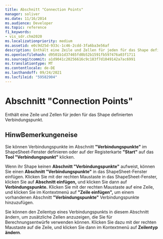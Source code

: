 ```yaml
---
title: Abschnitt "Connection Points"
manager: soliver
ms.date: 11/16/2014
ms.audience: Developer
ms.topic: reference
f1_keywords:
- vis_sdr.chm2020
ms.localizationpriority: medium
ms.assetid: e0c9d25d-933c-1c46-2cdd-3fa6ba3e56af
description: Enthält eine Zeile und Zellen für jeden für das Shape definierten Verbindungspunkt.
ms.openlocfilehash: d9501b1d37465fd0b52b1591fb597476a03f1711
ms.sourcegitcommit: a1d9041c20256616c9c183f7d1049142a7ac6991
ms.translationtype: MT
ms.contentlocale: de-DE
ms.lasthandoff: 09/24/2021
ms.locfileid: "59582904"
---
```

# <a name="connection-points-section"></a>Abschnitt "Connection Points"

Enthält eine Zeile und Zellen für jeden für das Shape definierten Verbindungspunkt.
  
## <a name="remarks"></a>HinwBemerkungeneise

Sie können Verbindungspunkte im Abschnitt **"Verbindungspunkte"** im ShapeSheet-Fenster definieren oder auf der Registerkarte **"Start"** auf das **Tool "Verbindungspunkt"** klicken. 
  
Wenn ihr Shape keinen **Abschnitt "Verbindungspunkte"** aufweist, können Sie einen **Abschnitt "Verbindungspunkte"** in das ShapeSheet-Fenster einfügen. Klicken Sie mit der rechten Maustaste in das ShapeSheet-Fenster, klicken Sie auf **Abschnitt einfügen,** und klicken Sie dann auf **Verbindungspunkte.** Klicken Sie mit der rechten Maustaste auf eine Zeile, und klicken Sie im Kontextmenü auf **"Zeile einfügen",** um einem vorhandenen Abschnitt **"Verbindungspunkte"** Verbindungspunkte hinzuzufügen. 
  
Sie können den Zeilentyp eines Verbindungspunkts in diesem Abschnitt ändern, um zusätzliche Zellen anzuzeigen, die Sie für Berechnungsentwürfe verwenden können. Klicken Sie dazu mit der rechten Maustaste auf die Zeile, und klicken Sie dann im Kontextmenü auf **Zeilentyp ändern**. 
  

